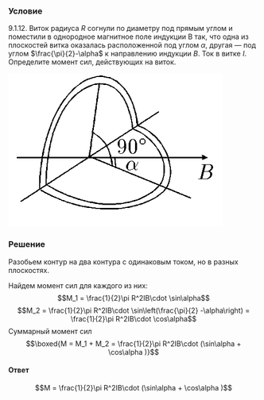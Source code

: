 ###  Условие 

$9.1.12.$ Виток радиуса $R$ согнули по диаметру под прямым углом и поместили в однородное магнитное поле индукции B так, что одна из плоскостей витка оказалась расположенной под углом $\alpha$, другая — под углом $\frac{\pi}{2}-\alpha$ к направлению индукции $B$. Ток в витке $I$. Определите момент сил, действующих на виток. 

![ К задаче $9.1.12$ |431x309, 31%](../../img/9.1.12/statement.png)

### Решение

Разобьем контур на два контура с одинаковым током, но в разных плоскостях.

Найдем момент сил для каждого из них: $$M_1 = \frac{1}{2}\pi R^2IB\cdot \sin\alpha$$ $$M_2 = \frac{1}{2}\pi R^2IB\cdot \sin\left(\frac{\pi}{2} -\alpha\right) = \frac{1}{2}\pi R^2IB\cdot \cos\alpha$$ Суммарный момент сил $$\boxed{M = M_1 + M_2 = \frac{1}{2}\pi R^2IB\cdot (\sin\alpha + \cos\alpha )}$$ 

#### Ответ

$$M = \frac{1}{2}\pi R^2IB\cdot (\sin\alpha + \cos\alpha )$$ 

